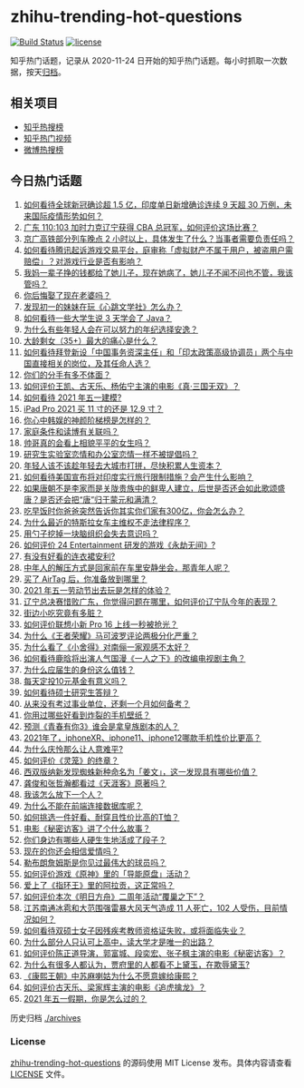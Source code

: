 # zhihu-trending-hot-questions

[![Build Status](https://github.com/justjavac/zhihu-trending-hot-questions/workflows/ci/badge.svg?branch=master)](https://github.com/justjavac/zhihu-trending-hot-questions/actions)
[![license](https://img.shields.io/github/license/justjavac/zhihu-trending-hot-questions)](https://github.com/justjavac/zhihu-trending-hot-questions/blob/master/LICENSE)

知乎热门话题，记录从 2020-11-24 日开始的知乎热门话题。每小时抓取一次数据，按天[归档](./archives)。

## 相关项目

- [知乎热搜榜](https://github.com/justjavac/zhihu-trending-top-search)
- [知乎热门视频](https://github.com/justjavac/zhihu-trending-hot-video)
- [微博热搜榜](https://github.com/justjavac/weibo-trending-hot-search)

## 今日热门话题

<!-- BEGIN -->
<!-- 最后更新时间 Sun May 02 2021 08:19:02 GMT+0800 (China Standard Time) -->

1. [如何看待全球新冠确诊超 1.5 亿，印度单日新增确诊连续 9 天超 30
   万例，未来国际疫情形势如何？](https://www.zhihu.com/question/457368252)
2. [广东 110:103 加时力克辽宁获得 CBA
   总冠军，如何评价这场比赛？](https://www.zhihu.com/question/457433248)
3. [京广高铁部分列车晚点 2
   小时以上，具体发生了什么？当事者需要负责任吗？](https://www.zhihu.com/question/457415431)
4. [如何看待腾讯起诉游戏交易平台，庭审称「虚拟财产不属于用户，被盗用户需赔偿」？对游戏行业是否有影响？](https://www.zhihu.com/question/457298163)
5. [我妈一辈子挣的钱都给了她儿子，现在她病了，她儿子不闻不问也不管，我该管吗？](https://www.zhihu.com/question/457182672)
6. [你后悔娶了现在老婆吗？](https://www.zhihu.com/question/315457601)
7. [发现初一的妹妹在玩《心跳文学社》怎么办？](https://www.zhihu.com/question/457348681)
8. [如何看待一些大学生说 3 天学会了 Java？](https://www.zhihu.com/question/66535555)
9. [为什么有些年轻人会在可以努力的年纪选择安逸？](https://www.zhihu.com/question/457144755)
10. [大龄剩女（35+）最大的痛心是什么？](https://www.zhihu.com/question/440901341)
11. [如何看待拜登新设「中国事务资深主任」和「印太政策高级协调员」两个与中国直接相关的岗位，及其任命人选？](https://www.zhihu.com/question/439647733)
12. [你们的分手有多不体面？](https://www.zhihu.com/question/363689631)
13. [如何评价王凯、古天乐、杨佑宁主演的电影《真·三国无双》？](https://www.zhihu.com/question/456766202)
14. [如何看待 2021 年五一建模?](https://www.zhihu.com/question/457077323)
15. [iPad Pro 2021 买 11 寸的还是 12.9 寸？](https://www.zhihu.com/question/455715172)
16. [你心中韩娱的神颜阶梯榜是怎样的？](https://www.zhihu.com/question/453629531)
17. [家庭条件和读博有关联吗？](https://www.zhihu.com/question/447076124)
18. [帅哥真的会看上相貌平平的女生吗？](https://www.zhihu.com/question/384512378)
19. [研究生实验室恋情和办公室恋情一样不被提倡吗？](https://www.zhihu.com/question/422926125)
20. [年轻人该不该趁年轻去大城市打拼，尽快积累人生资本？](https://www.zhihu.com/question/457144259)
21. [如何看待美国宣布将对印度实行旅行限制措施？会产生什么影响？](https://www.zhihu.com/question/457369354)
22. [如果唐朝不是李家而是关陇贵族中的鲜卑人建立，后世是否还会如此歌颂盛唐？是否还会把“唐”归于蒙元和满清？](https://www.zhihu.com/question/40242155)
23. [吃早饭时你爸爸突然告诉你其实你们家有300亿，你会怎么办？](https://www.zhihu.com/question/447823721)
24. [为什么最近的特斯拉女车主维权不走法律程序？](https://www.zhihu.com/question/457223564)
25. [用勺子挖掉一块脑组织会失去意识吗？](https://www.zhihu.com/question/392867244)
26. [如何评价 24 Entertainment
    研发的游戏《永劫无间》?](https://www.zhihu.com/question/361077302)
27. [有没有好看的连衣裙安利?](https://www.zhihu.com/question/371633748)
28. [中年人的解压方式是回家前在车里安静坐会，那青年人呢？](https://www.zhihu.com/question/390992174)
29. [买了 AirTag 后，你准备放到哪里？](https://www.zhihu.com/question/455714523)
30. [2021 年五一劳动节出去玩是怎样的体验？](https://www.zhihu.com/question/454814759)
31. [辽宁总决赛惜败广东，你觉得问题在哪里，如何评价辽宁队今年的表现？](https://www.zhihu.com/question/457455834)
32. [街边小吃究竟有多脏？](https://www.zhihu.com/question/275756508)
33. [如何评价联想小新 Pro 16 上线一秒被抢光？](https://www.zhihu.com/question/457352947)
34. [为什么《王者荣耀》马可波罗评论两极分化严重？](https://www.zhihu.com/question/450563897)
35. [为什么看了《小舍得》对南俪一家观感不太好？](https://www.zhihu.com/question/456348765)
36. [如何看待鹿晗将出演人气国漫《一人之下》的改编电视剧主角？](https://www.zhihu.com/question/457280792)
37. [为什么应届生的身份这么值钱？](https://www.zhihu.com/question/296366864)
38. [每天定投10元基金有意义吗？](https://www.zhihu.com/question/400408500)
39. [如何看待硕士研究生答辩？](https://www.zhihu.com/question/317931767)
40. [从来没有考过事业单位，还剩一个月如何备考？](https://www.zhihu.com/question/351990894)
41. [你用过哪些好看到炸裂的手机壁纸？](https://www.zhihu.com/question/360400273)
42. [预测《青春有你3》谁会是拿皇族剧本的人？](https://www.zhihu.com/question/442475543)
43. [2021年了，iphoneXR、iphone11、iphone12哪款手机性价比更高？](https://www.zhihu.com/question/437168015)
44. [为什么庆怜那么让人意难平?](https://www.zhihu.com/question/456799483)
45. [如何评价《灵笼》的终章？](https://www.zhihu.com/question/457072944)
46. [西双版纳新发现蜘蛛新种命名为「姜文」，这一发现具有哪些价值？](https://www.zhihu.com/question/457371552)
47. [龚俊和张哲瀚都看过《天涯客》原著吗？](https://www.zhihu.com/question/455307622)
48. [我该怎么放下一个人？](https://www.zhihu.com/question/447954221)
49. [为什么不能在前端连接数据库呢？](https://www.zhihu.com/question/457087098)
50. [如何挑选一件好看、耐穿且性价比高的T恤？](https://www.zhihu.com/question/404173699)
51. [电影《秘密访客》讲了个什么故事？](https://www.zhihu.com/question/457313735)
52. [你们身边有哪些人硬生生地活成了段子？](https://www.zhihu.com/question/52114382)
53. [现在的你还会相信爱情吗？](https://www.zhihu.com/question/455292387)
54. [勒布朗詹姆斯是你见过最伟大的球员吗？](https://www.zhihu.com/question/437242038)
55. [如何评价游戏《原神》里的「导能原盘」活动？](https://www.zhihu.com/question/457259249)
56. [爱上了《指环王》里的阿拉贡，这正常吗？](https://www.zhihu.com/question/457230172)
57. [如何评价本次《明日方舟》二周年活动“覆巢之下”？](https://www.zhihu.com/question/457394249)
58. [江苏南通冰雹和大范围强雷暴大风天气造成 11 人死亡，102
    人受伤，目前情况如何？](https://www.zhihu.com/question/457376709)
59. [如何看待双硕士女子因残疾考教师资格证失败，或将面临失业？](https://www.zhihu.com/question/457095862)
60. [为什么部分人只认可上高中，读大学才是唯一的出路？](https://www.zhihu.com/question/454929611)
61. [如何评价陈正道导演，郭富城、段奕宏、张子枫主演的电影《秘密访客》？](https://www.zhihu.com/question/404670407)
62. [为什么有很多人都认为，贾府里的人都看不上黛玉，在欺辱黛玉?](https://www.zhihu.com/question/457089903)
63. [《康熙王朝》中苏麻喇姑为什么不愿意嫁给康熙？](https://www.zhihu.com/question/300234602)
64. [如何评价古天乐、梁家辉主演的电影《追虎擒龙》？](https://www.zhihu.com/question/452349319)
65. [2021 年五一假期，你是怎么过的？](https://www.zhihu.com/question/457373821)

<!-- END -->

历史归档 [./archives](./archives)

### License

[zhihu-trending-hot-questions](https://github.com/justjavac/zhihu-trending-hot-questions)
的源码使用 MIT License 发布。具体内容请查看 [LICENSE](./LICENSE) 文件。
